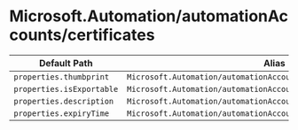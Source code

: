 # Microsoft.Automation/automationAccounts/certificates

| Default Path | Alias |
|---|---|
| `properties.thumbprint` | `Microsoft.Automation/automationAccounts/certificates/thumbprint` |
| `properties.isExportable` | `Microsoft.Automation/automationAccounts/certificates/isExportable` |
| `properties.description` | `Microsoft.Automation/automationAccounts/certificates/description` |
| `properties.expiryTime` | `Microsoft.Automation/automationAccounts/certificates/expiryTime` |


